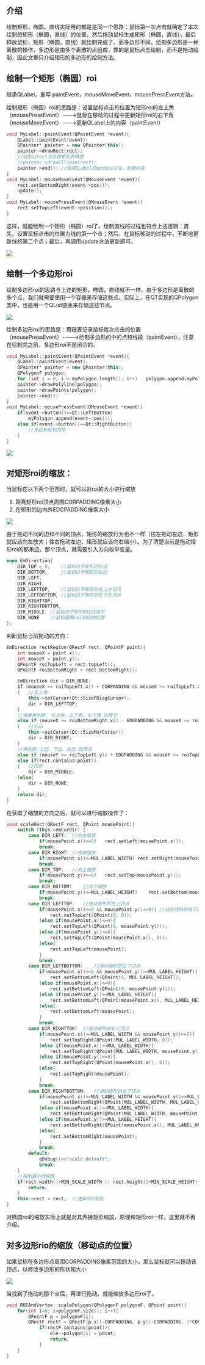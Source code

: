 ## 介绍

绘制矩形，椭圆，直线实际用的都是是同一个思路：鼠标第一次点击就确定了本次绘制的矩形（椭圆，直线）的位置，然后拖动鼠标生成矩形（椭圆，直线），最后释放鼠标，矩形（椭圆，直线）就绘制完成了。而多边形不同，绘制多边形是一种离散的操作，多边形是由多个离散的点组成，靠的是鼠标点击绘制，而不是拖动绘制，因此文章只介绍矩形的多边形的绘制方法。

[](images/1.gif)

## 绘制一个矩形（椭圆）roi

继承QLabel，重写  paintEvent，mouseMoveEvent，mousePressEvent方法。

绘制矩形（椭圆）roi的思路是：设置鼠标点击的位置为矩形roi的左上角（mousePressEvent）--->鼠标在移动的过程中更新矩形roi的右下角（mouseMoveEvent）--->更新QLabel上的内容（paintEvent）

```c++
void MyLabel::paintEvent(QPaintEvent *event){
    QLabel::paintEvent(event);
    QPainter* painter = new QPainter(this);
    painter->drawRect(rect);
    //绘制以rect为外接矩形的椭圆
    //painter->drawEllipse(rect);
    painter->end();	//调用QLabel的update方法，刷新内容
}
void MyLabel::mouseMoveEvent(QMouseEvent *event){
    rect.setBottomRight(event->pos());
    update();
}	
void MyLabel::mousePressEvent(QMouseEvent *event){
    rect.setTopLeft(event->position());
}
```

这样，就能绘制一个矩形（椭圆）roi了。绘制直线的过程也符合上述逻辑：首先，设置鼠标点击的位置为线的第一个点；然后，在鼠标移动的过程中，不断地更新线的第二个点；最后，再调用update方法更新即可。

![](https://github.com/H-YaoDong/MyLabel-ROI/raw/main/images/4.gif)

## 绘制一个多边形roi

绘制多边形roi的思路与上述的矩形，椭圆，直线就不一样。由于多边形是离散的多个点，我们就需要使用一个容器来存储这些点。实际上，在QT实现的QPolygon类中，也是用一个QList链表来存储这些节点。

![](https://github.com/H-YaoDong/MyLabel-ROI/raw/main/images/1.png)

绘制多边形roi的思路是：用链表记录鼠标每次点击的位置（mousePressEvent）---->绘制多边形的中的点和线段（paintEvent），注意在绘制完之前，多边形roi不是闭合的。

```c++
void MyLabel::paintEvent(QPaintEvent *event){
    QLabel::paintEvent(event);
    QPainter* painter = new QPainter(this);
    QPolygonF polygon;
    for (int i = 0; i < myPolygon.length(); i++)   polygon.append(myPolygon[i]);
    painter->drawPolyline(polygon);
    painter->drawPoints(polygon);
    painter->end();
}
void MyLabel::mousePressEvent(QMouseEvent *event){
    if(event->button()==Qt::LeftButton)
        myPolygon.append(event->pos());
    else if(event->button()==Qt::RightButton){
        //多边形绘制完毕
    }
}
```

![](https://github.com/H-YaoDong/MyLabel-ROI/raw/main/images/2.gif)

## 对矩形roi的缩放：

当鼠标在以下两个范围时，就可以对roi的大小进行缩放

1. 距离矩形roi顶点周围CORPADDING像素大小
2. 在矩形的边内外EDGPADDING像素大小

![](https://github.com/H-YaoDong/MyLabel-ROI/raw/main/images/5.png)

由于拖动不同的边和不同的顶点，矩形的缩放行为也不一样（往左拖动左边，矩形就应该向左放大；往右拖动左边，矩形就应该向右缩小）。为了清楚当前是拖动矩形roi的那条边，那个顶点，就需要引入方向枚举变量。

```c++
enum EmDirection{
	DIR_TOP = 0,	//鼠标位于矩形的左边
	DIR_BOTTOM,		//鼠标位于矩形的右边
    DIR_LEFT,	
	DIR_RIGHT,
    DIR_LEFTTOP,	//鼠标位于矩形的左上方顶点
	DIR_LEFTBOTTOM,	//鼠标位于矩形的左下方顶点
    DIR_RIGHTTOP,
	DIR_RIGHTBOTTOM,
    DIR_MIDDLE, //鼠标位于矩形ROI区域中
    DIR_NONE	//鼠标距离roi较远的位置
};
```

判断鼠标当前拖动的方向：

```c++
EmDirection rectRegion(QRectF rect, QPointF point){
    int mouseX = point.x();
    int mouseY = point.y();
    QPointF roiTopLeft = rect.topLeft();
    QPointF roiBottomRight = rect.bottomRight();

    EmDirection dir = DIR_NONE;
    if (mouseX <= roiTopLeft.x() + CORPADDING && mouseX >= roiTopLeft.x() && mouseY <= roiTopLeft.y() + CORPADDING && mouseY >= roiTopLeft.y())
    {   //左上角
        this->setCursor(Qt::SizeFDiagCursor);
        dir = DIR_LEFTTOP;
    }
	//接着再判断  右上角，左下角，右下角 的情况
    else if (mouseX >= roiBottomRight.x() - EDGPADDING && mouseX <= roiBottomRight.x() && mouseY >= roiTopLeft.y() && mouseY <= roiBottomRight.y())
    {   //右边
        this->setCursor(Qt::SizeHorCursor);
        dir = DIR_RIGHT;
    }
    //再判断 上边，下边，左边 的情况
    else if (mouseY <= roiTopLeft.y() + EDGPADDING && mouseY >= roiTopLeft.y() && mouseX >= roiTopLeft.x() && mouseX <= roiBottomRight.x())
    else if(rect.contains(point))    
    {	//内部
        dir = DIR_MIDDLE;
    }else{
        dir = DIR_NONE;
    }
    return dir;
}
```

在获取了缩放的方向之后，就可以进行缩放操作了：

```c++
void scaleRect(QRectF rect, QPoint mousePoint){
    switch (this->emCurDir) {
        case DIR_LEFT:	//向左缩放
            if(mousePoint.x()>=0)   rect.setLeft(mousePoint.x());
            break;
        case DIR_RIGHT:	//向右缩放
            if(mousePoint.x()<=MUL_LABEL_WIDTH) rect.setRight(mousePoint.x());
            break;
        case DIR_TOP:	//向上缩放
            if(mousePoint.y()>=0)   rect.setTop(mousePoint.y());
            break;
        case DIR_BOTTOM:	//向下缩放
            if(mousePoint.y()<=MUL_LABEL_HEIGHT)    rect.setBottom(mousePoint.y());
            break;
        case DIR_LEFTTOP:	//拖动矩形的左上顶点
            if(mousePoint.x()<=0 && mousePoint.y()<=0){	//这些代码是做了边界处理，限制了roi只能在QLabel内
                rect.setTopLeft(QPoint(0, 0));
            }else if(mousePoint.x()<=0){
                rect.setTopLeft(QPoint(0, mousePoint.y()));
            }else if(mousePoint.y()<=0){
                rect.setTopLeft(QPoint(mousePoint.x(), 0));
            }else{
                rect.setTopLeft(mousePoint);
            }
            break;
        case DIR_LEFTBOTTOM:	//拖动矩形的右下顶点
            if(mousePoint.x()<=0 && mousePoint.y()>=MUL_LABEL_HEIGHT){
                rect.setBottomLeft(QPoint(0, MUL_LABEL_HEIGHT));
            }else if(mousePoint.x()<=0){
                rect.setBottomLeft(QPoint(0, mousePoint.y()));
            }else if(mousePoint.y()>=MUL_LABEL_HEIGHT){
                rect.setBottomLeft(QPoint(mousePoint.x(), MUL_LABEL_HEIGHT));
            }else{
                rect.setBottomLeft(mousePoint);
            }
            break;
        case DIR_RIGHTTOP:	//拖动矩形的右上顶点
            if(mousePoint.x()>=MUL_LABEL_WIDTH && mousePoint.y()<=0){
                rect.setTopRight(QPoint(MUL_LABEL_WIDTH, 0));
            }else if(mousePoint.x()>=MUL_LABEL_WIDTH){
                rect.setTopRight(QPoint(MUL_LABEL_WIDTH, mousePoint.y()));
            }else if(mousePoint.y()<=0){
                rect.setTopRight(QPoint(mousePoint.x(), 0));
            }else{
                rect.setTopRight(mousePoint);
            }
            break;
        case DIR_RIGHTBOTTOM:	//拖动矩形的右下顶点
            if(mousePoint.x()>=MUL_LABEL_WIDTH && mousePoint.y()>=MUL_LABEL_WIDTH){
                rect.setBottomRight(QPoint(MUL_LABEL_WIDTH, MUL_LABEL_HEIGHT));
            }else if(mousePoint.x()>=MUL_LABEL_WIDTH){
                rect.setBottomRight(QPoint(MUL_LABEL_WIDTH, mousePoint.y()));
            }else if(mousePoint.y()>=MUL_LABEL_HEIGHT){
                rect.setBottomRight(QPoint(mousePoint.x(), MUL_LABEL_HEIGHT));
            }else{
                rect.setBottomRight(mousePoint);
            }
            break;
        default:
            qDebug()<<"scale default";
            break;
    }
    //限制最小的缩放
    if(rect.width()<MIN_SCALE_WIDTH || rect.height()<MIN_SCALE_HEIGHT){
        return;
    }
    this->rect = rect;  //更新ROI矩形
}

```

对椭圆roi的缩放实际上就是对其外接矩形缩放，原理和矩形roi一样，这里就不再介绍。

## 对多边形rio的缩放（移动点的位置）

如果鼠标在多边形点周围CORPADDING像素范围的大小，那么鼠标就可以拖动该顶点，以修改多边形的形状和大小

![](https://github.com/H-YaoDong/MyLabel-ROI/raw/main/images/3.png)

当找到了拖动的那个点后，再进行拖动，就能缩放多边形roi了。

```c++
void ROIAndVertex::scalePolygon(QPolygonF polygonF, QPoint point){
    for(int i=0; i<polygonF.size(); i++){
        QPointF p = polygonF[i];
        QRectF rectF = QRectF(p.x()-CORPADDING, p.y()-CORPADDING, 2*CORPADDING, 2*CORPADDING);
            if(rectF.contains(point)){
                ele->polygon[i] = point;
                return;
            }
    }
}
```

